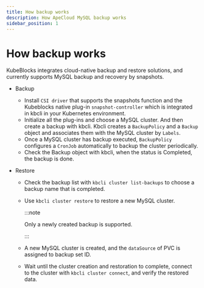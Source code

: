```yaml
---
title: How backup works
description: How ApeCloud MySQL backup works
sidebar_position: 1
---
```


# How backup works
KubeBlocks integrates cloud-native backup and restore solutions, and currently supports MySQL backup and recovery by snapshots.
- Backup 
  - Install `CSI driver` that supports the snapshots function and the Kubeblocks native plug-in `snapshot-controller` which is integrated in kbcli in your Kubernetes environment.
  - Initialize all the plug-ins and choose a MySQL cluster. And then create a backup with kbcli. Kbcli creates a `BackupPolicy` and a `Backup` object and associates them with the MySQL cluster by `Labels`.
  - Once a MySQL cluster has backup executed, `BackupPolicy` configures a `CronJob` automatically to  backup the cluster periodically. 
  - Check the Backup object with kbcli, when the status is Completed, the backup is done.

- Restore
  - Check the backup list with `kbcli cluster list-backups` to choose a backup name that is completed.
  - Use `kbcli cluster restore` to restore a new MySQL cluster. 

     :::note

     Only a newly created backup is supported. 

     :::
  - A new MySQL cluster is created, and the `dataSource` of  PVC is assigned to backup set ID.
  - Wait until the cluster creation and restoration to complete, connect to the cluster with `kbcli cluster connect`, and verify the restored data.